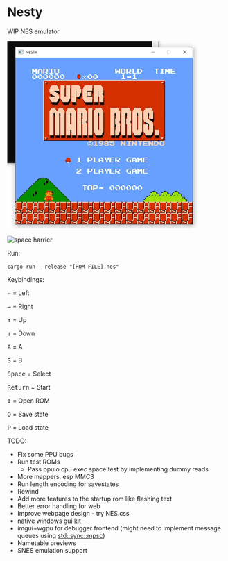 # Nesty

WIP NES emulator

![mario](media/mario.gif)

![space harrier](media/space-harrier.gif)

Run:
```
cargo run --release "[ROM FILE].nes"
```

Keybindings:

<kbd>←</kbd> = Left

<kbd>→</kbd> = Right

<kbd>↑</kbd> = Up

<kbd>↓</kbd> = Down

<kbd>A</kbd> = A

<kbd>S</kbd> = B

<kbd>Space</kbd> = Select

<kbd>Return</kbd> = Start

<kbd>I</kbd> = Open ROM

<kbd>O</kbd> = Save state

<kbd>P</kbd> = Load state

TODO:

- Fix some PPU bugs
- Run test ROMs
  * Pass ppuio cpu exec space test by implementing dummy reads
- More mappers, esp MMC3
- Run length encoding for savestates
- Rewind
- Add more features to the startup rom like flashing text
- Better error handling for web
- Improve webpage design - try NES.css
- native windows gui kit
- imgui+wgpu for debugger frontend (might need to implement message queues using [std::sync::mpsc](https://doc.rust-lang.org/std/sync/mpsc/))
- Nametable previews
- SNES emulation support
